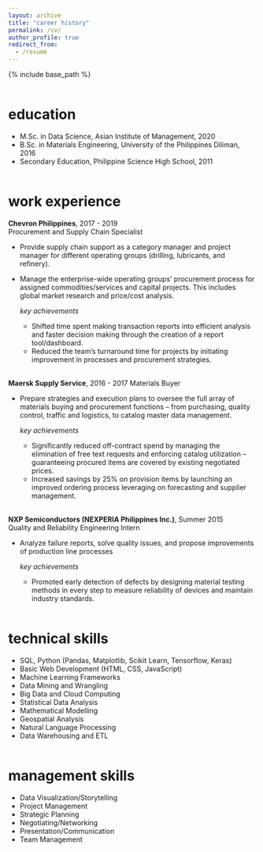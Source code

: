 ```yaml
---
layout: archive
title: "career history"
permalink: /cv/
author_profile: true
redirect_from:
  - /resume
---
```


{% include base_path %}
<br><br>

education
======
* M.Sc. in Data Science, Asian Institute of Management, 2020
* B.Sc. in Materials Engineering, University of the Philippines Diliman, 2016
* Secondary Education, Philippine Science High School, 2011
<br><br>

work experience
======
**Chevron Philippines**, 2017 - 2019 <br>
Procurement and Supply Chain Specialist
* Provide supply chain support as a category manager and project manager for different operating groups (drilling, lubricants, and refinery).
* Manage the enterprise-wide operating groups’ procurement process for assigned commodities/services and capital projects. This includes global market research and price/cost analysis.

  *key achievements*
  * Shifted time spent making transaction reports into efficient analysis and faster decision making through the creation of a report tool/dashboard. 
  * Reduced the team’s turnaround time for projects by initiating improvement in processes and procurement strategies. 

<br>**Maersk Supply Service**, 2016 - 2017
Materials Buyer
* Prepare strategies and execution plans to oversee the full array of materials buying and procurement functions – from purchasing, quality control, traffic and logistics, to catalog master data management.

  *key achievements*
  * Significantly reduced off-contract spend by managing the elimination of free text requests and enforcing catalog utilization – guaranteeing procured items are covered by existing negotiated prices.
  * Increased savings by 25% on provision items by launching an improved ordering process leveraging on forecasting and supplier management.

<br>**NXP Semiconductors (NEXPERIA Philippines Inc.)**, Summer 2015<br>
Quality and Reliability Engineering Intern
* Analyze failure reports, solve quality issues, and propose improvements of production line processes

  *key achievements*
  * Promoted early detection of defects by designing material testing methods in every step to measure reliability of devices and maintain industry standards.
<br><br>

technical skills
======
* SQL, Python (Pandas, Matplotlib, Scikit Learn, Tensorflow, Keras)
* Basic Web Development (HTML, CSS, JavaScript)
* Machine Learning Frameworks
* Data Mining and Wrangling 
* Big Data and Cloud Computing
* Statistical Data Analysis
* Mathematical Modelling
* Geospatial Analysis
* Natural Language Processing
* Data Warehousing and ETL
<br><br>

management skills
======
* Data Visualization/Storytelling
* Project Management
* Strategic Planning
* Negotiating/Networking
* Presentation/Communication
* Team Management

